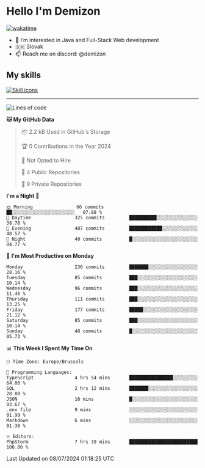 # Hello I'm Demizon
[![wakatime](https://wakatime.com/badge/user/6ad1949f-d6d7-44f9-9eee-c35e54cc499b.svg)](https://wakatime.com/@6ad1949f-d6d7-44f9-9eee-c35e54cc499b)
- 👀 I’m interested in Java and Full-Stack Web development
- 🇸🇰 Slovak
- 📫 Reach me on discord: @demizon

## My skills
[![Skill icons](https://skillicons.dev/icons?i=java,js,ts,html,css,react,nextjs,tailwind,supabase,py,git,docker,linux,mysql,postgres,mongo&theme=dark)](https://github.com/Demizon3433)

---

<!--START_SECTION:waka-->
![Lines of code](https://img.shields.io/badge/From%20Hello%20World%20I%27ve%20Written-254.6%20thousand%20lines%20of%20code-blue)

**🐱 My GitHub Data** 

> 📦 2.2 kB Used in GitHub's Storage 
 > 
> 🏆 0 Contributions in the Year 2024
 > 
> 🚫 Not Opted to Hire
 > 
> 📜 4 Public Repositories 
 > 
> 🔑 9 Private Repositories 
 > 
**I'm a Night 🦉** 

```text
🌞 Morning                66 commits          ██░░░░░░░░░░░░░░░░░░░░░░░   07.88 % 
🌆 Daytime                325 commits         ██████████░░░░░░░░░░░░░░░   38.78 % 
🌃 Evening                407 commits         ████████████░░░░░░░░░░░░░   48.57 % 
🌙 Night                  40 commits          █░░░░░░░░░░░░░░░░░░░░░░░░   04.77 % 
```
📅 **I'm Most Productive on Monday** 

```text
Monday                   236 commits         ███████░░░░░░░░░░░░░░░░░░   28.16 % 
Tuesday                  85 commits          ███░░░░░░░░░░░░░░░░░░░░░░   10.14 % 
Wednesday                96 commits          ███░░░░░░░░░░░░░░░░░░░░░░   11.46 % 
Thursday                 111 commits         ███░░░░░░░░░░░░░░░░░░░░░░   13.25 % 
Friday                   177 commits         █████░░░░░░░░░░░░░░░░░░░░   21.12 % 
Saturday                 85 commits          ███░░░░░░░░░░░░░░░░░░░░░░   10.14 % 
Sunday                   48 commits          █░░░░░░░░░░░░░░░░░░░░░░░░   05.73 % 
```


📊 **This Week I Spent My Time On** 

```text
🕑︎ Time Zone: Europe/Brussels

💬 Programming Languages: 
TypeScript               4 hrs 54 mins       ████████████████░░░░░░░░░   64.00 % 
SQL                      2 hrs 12 mins       ███████░░░░░░░░░░░░░░░░░░   28.80 % 
JSON                     16 mins             █░░░░░░░░░░░░░░░░░░░░░░░░   03.67 % 
.env file                9 mins              ░░░░░░░░░░░░░░░░░░░░░░░░░   01.99 % 
Markdown                 6 mins              ░░░░░░░░░░░░░░░░░░░░░░░░░   01.38 % 

🔥 Editors: 
PhpStorm                 7 hrs 39 mins       █████████████████████████   100.00 % 
```


 Last Updated on 08/07/2024 01:18:25 UTC
<!--END_SECTION:waka-->
